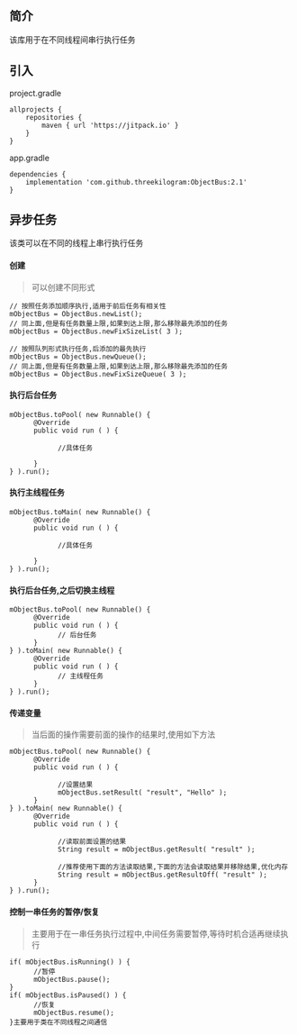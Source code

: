 
## 简介

该库用于在不同线程间串行执行任务
## 引入

project.gradle

```
allprojects {
	repositories {
		maven { url 'https://jitpack.io' }
	}
}
```

app.gradle

```
dependencies {
	implementation 'com.github.threekilogram:ObjectBus:2.1'
}
```

## 异步任务

该类可以在不同的线程上串行执行任务

#### 创建

> 可以创建不同形式

```
// 按照任务添加顺序执行,适用于前后任务有相关性
mObjectBus = ObjectBus.newList();
// 同上面,但是有任务数量上限,如果到达上限,那么移除最先添加的任务
mObjectBus = ObjectBus.newFixSizeList( 3 );

// 按照队列形式执行任务,后添加的最先执行
mObjectBus = ObjectBus.newQueue();
// 同上面,但是有任务数量上限,如果到达上限,那么移除最先添加的任务
mObjectBus = ObjectBus.newFixSizeQueue( 3 );
```

#### 执行后台任务

```
mObjectBus.toPool( new Runnable() {
      @Override
      public void run ( ) {
      
      		//具体任务
      
      }
} ).run();
```

#### 执行主线程任务

```
mObjectBus.toMain( new Runnable() {
      @Override
      public void run ( ) {
      
      		//具体任务
      
      }
} ).run();
```

#### 执行后台任务,之后切换主线程

```
mObjectBus.toPool( new Runnable() {
      @Override
      public void run ( ) {
            // 后台任务
      }
} ).toMain( new Runnable() {
      @Override
      public void run ( ) {
      		// 主线程任务
      }
} ).run();
```

#### 传递变量

> 当后面的操作需要前面的操作的结果时,使用如下方法

```
mObjectBus.toPool( new Runnable() {
      @Override
      public void run ( ) {
      
      		//设置结果
            mObjectBus.setResult( "result", "Hello" );
      }
} ).toMain( new Runnable() {
      @Override
      public void run ( ) {
      
      		//读取前面设置的结果
            String result = mObjectBus.getResult( "result" );
            
            //推荐使用下面的方法读取结果,下面的方法会读取结果并移除结果,优化内存
            String result = mObjectBus.getResultOff( "result" );
      }
} ).run();
```

#### 控制一串任务的暂停/恢复

>主要用于在一串任务执行过程中,中间任务需要暂停,等待时机合适再继续执行

```
if( mObjectBus.isRunning() ) {
	  //暂停
      mObjectBus.pause();
}
if( mObjectBus.isPaused() ) {
	  //恢复
      mObjectBus.resume();
}主要用于类在不同线程之间通信
```

